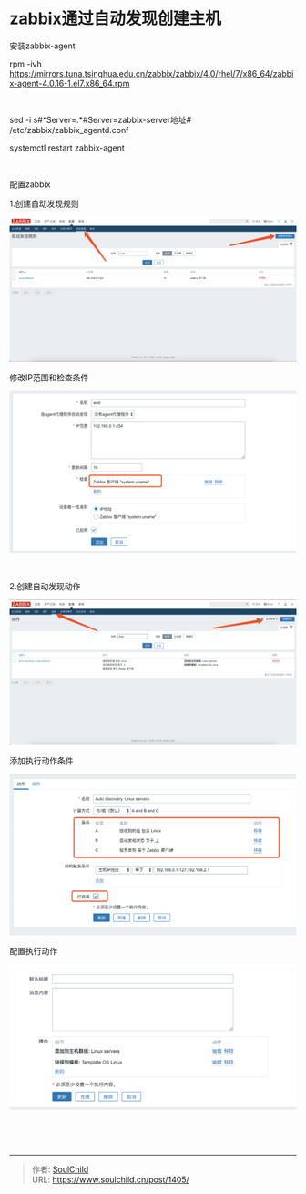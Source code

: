 # zabbix通过自动发现创建主机

<!--more-->
安装zabbix-agent

rpm -ivh https://mirrors.tuna.tsinghua.edu.cn/zabbix/zabbix/4.0/rhel/7/x86_64/zabbix-agent-4.0.16-1.el7.x86_64.rpm

&nbsp;

sed -i s#^Server=.*#Server=zabbix-server地址# /etc/zabbix/zabbix_agentd.conf

systemctl restart zabbix-agent

&nbsp;

配置zabbix

1.创建自动发现规则

<img src="images/b4136209d26a84d627453151f2b55357.png" />

修改IP范围和检查条件

<img src="images/d6b3a5d62346d21ee7c35b8a016a897f.png" />

&nbsp;

2.创建自动发现动作

<img src="images/65be28dda5bff1b8eddc49a5e88b6998.png" />

添加执行动作条件

<img src="images/4394046a1372067219f35db56a954fc2.png" />

配置执行动作

<img src="images/1532bd32d5c765c8f799defd5602b99c.png" />

&nbsp;

&nbsp;


---

> 作者: [SoulChild](https://www.soulchild.cn)  
> URL: https://www.soulchild.cn/post/1405/  

